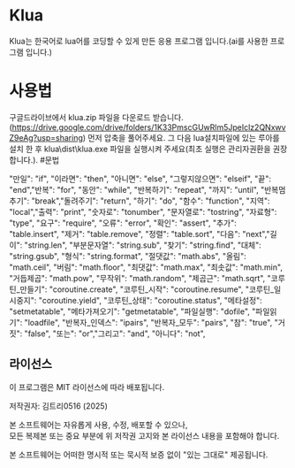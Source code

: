 # Klua
Klua는 한국어로 lua어를 코딩할 수 있게 만든 응용 프로그램 입니다.(ai를 사용한 프로그램 입니다.)
# 사용법
구글드라이브에서 klua.zip 파일을 다운로드 받습니다.(https://drive.google.com/drive/folders/1K33PmscGUwRlm5JpeIclz2QNxwvZ9eAg?usp=sharing)
먼저 압축을 풀어주세요. 그 다음 lua설치파일에 있는 루아를 설치 한 후 klua\dist\klua.exe 파일을 실행시켜 주세요(최초 실행은 관리자권환을 권장합니다.).
#문법

"만일": "if", "이라면": "then", "아니면": "else", "그렇지않으면": "elseif", "끝": "end","반복": "for", "동안": "while", "반복하기": "repeat", "까지": "until", "반복멈추기": "break","돌려주기": "return", "하기": "do", "함수": "function", "지역": "local","출력": "print", "숫자로": "tonumber", "문자열로": "tostring", "자료형": "type", "요구": "require", "오류": "error", "확인": "assert", "추가": "table.insert", "제거": "table.remove", "정렬": "table.sort", "다음": "next","길이": "string.len", "부분문자열": "string.sub", "찾기": "string.find", "대체": "string.gsub", "형식": "string.format", "절댓값": "math.abs", "올림": "math.ceil", "버림": "math.floor", "최댓값": "math.max", "최솟값": "math.min", "거듭제곱": "math.pow", "무작위": "math.random", "제곱근": "math.sqrt", "코루틴_만들기": "coroutine.create", "코루틴_시작": "coroutine.resume", "코루틴_일시중지": "coroutine.yield", "코루틴_상태": "coroutine.status", "메타설정": "setmetatable", "메타가져오기": "getmetatable", "파일실행": "dofile", "파일읽기": "loadfile", "반복자_인덱스": "ipairs", "반복자_모두": "pairs", "참": "true", "거짓": "false", "또는": "or","그리고": "and", "아니다": "not",
## 라이선스

이 프로그램은 MIT 라이선스에 따라 배포됩니다.

저작권자: 김트리0516 (2025)

본 소프트웨어는 자유롭게 사용, 수정, 배포할 수 있으나,  
모든 복제본 또는 중요 부분에 위 저작권 고지와 본 라이선스 내용을 포함해야 합니다.

본 소프트웨어는 어떠한 명시적 또는 묵시적 보증 없이 "있는 그대로" 제공됩니다.
